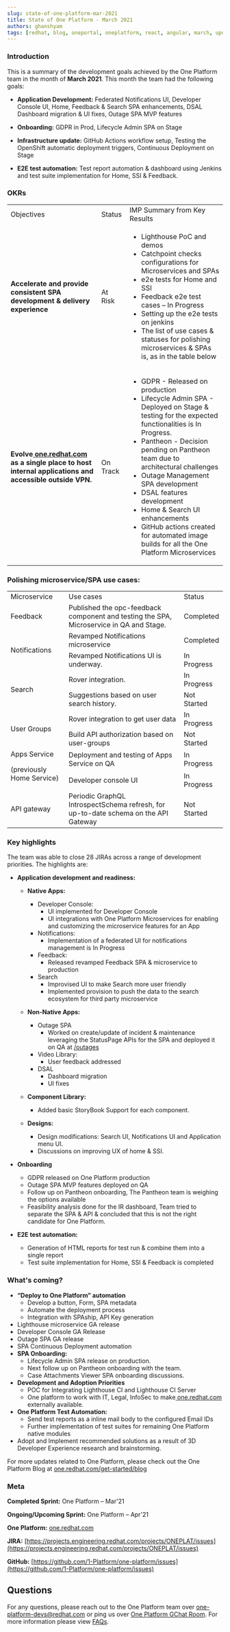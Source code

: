 ```yaml
---
slug: state-of-one-platform-mar-2021
title: State of One Platform - March 2021
authors: ghanshyam
tags: [redhat, blog, oneportal, oneplatform, react, angular, march, update]
---
```


### Introduction

This is a summary of the development goals achieved by the One Platform team in the month of **March 2021**. This month the team had the following goals:

<!--truncate-->

- **Application Development:** Federated Notifications UI, Developer Console UI, Home, Feedback & Search SPA enhancements, DSAL Dashboard migration & UI fixes, Outage SPA MVP features

- **Onboarding:** GDPR in Prod, Lifecycle Admin SPA on Stage

- **Infrastructure update:** GitHub Actions workflow setup, Testing the OpenShift automatic deployment triggers, Continuous Deployment on Stage

- **E2E test automation:** Test report automation & dashboard using Jenkins and test suite implementation for Home, SSI & Feedback.

### OKRs

<table>
  <tr>
   <td>Objectives
   </td>
   <td>Status
   </td>
   <td>IMP Summary from Key Results
   </td>
  </tr>
  <tr>
   <td><strong>Accelerate and provide consistent SPA development & delivery experience</strong>
   </td>
   <td>At Risk
   </td>
   <td>
<ul>

<li>Lighthouse PoC and demos</li>

<li>Catchpoint checks configurations for Microservices and SPAs</li>

<li>e2e tests for Home and SSI</li>

<li>Feedback e2e test cases – In Progress</li>

<li>Setting up the e2e tests on jenkins</li>

<li>The list of use cases & statuses for polishing microservices & SPAs is, as in the table below</li>
</ul>
   </td>
  </tr>
  <tr>
   <td><strong>Evolve<a href="http://one.redhat.com/"> one.redhat.com</a> as a single place to host internal applications and accessible outside VPN. </strong>
   </td>
   <td>On Track
   </td>
   <td>
<ul>

<li>GDPR - Released on production
</li>
<li>Lifecycle Admin SPA - Deployed on Stage & testing for the expected functionalities is In Progress.
</li>
<li>Pantheon - Decision pending on Pantheon team due to architectural challenges
</li>
<li>Outage Management SPA development
</li>
<li>DSAL features development
</li>
<li>Home & Search UI enhancements
</li>
<li>GitHub actions created for automated image builds for all the One Platform Microservices
</li>
</ul>
   </td>
  </tr>
</table>

### Polishing microservice/SPA use cases:

<table>
  <tr>
   <td>Microservice
   </td>
   <td>Use cases
   </td>
   <td>Status
   </td>
  </tr>
  <tr>
   <td>Feedback
   </td>
   <td>Published the opc-feedback component and testing the SPA, Microservice in QA and Stage.
   </td>
   <td>Completed
   </td>
  </tr>
  <tr>
   <td rowspan="2" >Notifications
   </td>
   <td>Revamped Notifications microservice
   </td>
   <td>Completed
   </td>
  </tr>
  <tr>
   <td>Revamped Notifications UI is underway.
   </td>
   <td>In Progress
   </td>
  </tr>
  <tr>
   <td rowspan="2" >Search
   </td>
   <td>Rover integration.
   </td>
   <td>In Progress
   </td>
  </tr>
  <tr>
   <td>Suggestions based on user search history.
   </td>
   <td>Not Started
   </td>
  </tr>
  <tr>
   <td rowspan="2" >User Groups
   </td>
   <td>Rover integration to get user data
   </td>
   <td>In Progress
   </td>
  </tr>
  <tr>
   <td>Build API authorization based on user-groups
   </td>
   <td>Not Started
   </td>
  </tr>
  <tr>
   <td rowspan="2" >Apps Service
    <p>
        (previously Home Service)
    </p>
   </td>
   <td>Deployment and testing of Apps Service on QA
   </td>
   <td>In Progress
   </td>
  </tr>
  <tr>
   <td>Developer console UI
   </td>
   <td>In Progress
   </td>
  </tr>
  <tr>
   <td>API gateway
   </td>
   <td>Periodic GraphQL IntrospectSchema refresh, for up-to-date schema on the API Gateway
   </td>
   <td>Not Started
   </td>
  </tr>
</table>

### Key highlights

The team was able to close 28 JIRAs across a range of development priorities. The highlights are:

- **Application development and readiness:**

  - **Native Apps:**

    - Developer Console:
      - UI implemented for Developer Console
      - UI integrations with One Platform Microservices for enabling and customizing the microservice features for an App
    - Notifications:
      - Implementation of a federated UI for notifications management is In Progress
    - Feedback:
      - Released revamped Feedback SPA & microservice to production
    - Search
      - Improvised UI to make Search more user friendly
      - Implemented provision to push the data to the search ecosystem for third party microservice

  - **Non-Native Apps:**

    - Outage SPA
      - Worked on create/update of incident & maintenance leveraging the StatusPage APIs for the SPA and deployed it on QA at [/outages](https://qa.one.redhat.com/outages/)
    - Video Library:
      - User feedback addressed
    - DSAL
      - Dashboard migration
      - UI fixes

  - **Component Library:**

    - Added basic StoryBook Support for each component.

  - **Designs:**

    - Design modifications: Search UI, Notifications UI and Application menu UI.
    - Discussions on improving UX of home & SSI.

- **Onboarding**
  - GDPR released on One Platform production
  - Outage SPA MVP features deployed on QA
  - Follow up on Pantheon onboarding, The Pantheon team is weighing the options available
  - Feasibility analysis done for the IR dashboard, Team tried to separate the SPA & API & concluded that this is not the right candidate for One Platform.
- **E2E test automation:**
  - Generation of HTML reports for test run & combine them into a single report
  - Test suite implementation for Home, SSI & Feedback is completed

### What's coming?

- **“Deploy to One Platform” automation**
  - Develop a button, Form, SPA metadata
  - Automate the deployment process
  - Integration with SPAship, API Key generation
- Lighthouse microservice GA release
- Developer Console GA Release
- Outage SPA GA release
- SPA Continuous Deployment automation
- **SPA Onboarding:**
  - Lifecycle Admin SPA release on production.
  - Next follow up on Pantheon onboarding with the team.
  - Case Attachments Viewer SPA onboarding discussions.
- **Development and Adoption Priorities**
  - POC for Integrating Lighthouse CI and Lighthouse CI Server
  - One platform to work with IT, Legal, InfoSec to make[ one.redhat.com](http://one.redhat.com/) externally available.
- **One Platform Test Automation:**
  - Send test reports as a inline mail body to the configured Email IDs
  - Further implementation of test suites for remaining One Platform native modules
- Adopt and Implement recommended solutions as a result of 3D Developer Experience research and brainstorming.

For more updates related to One Platform, please check out the One Platform Blog at [one.redhat.com/get-started/blog](https://one.redhat.com/get-started/blog/)

### Meta

**Completed Sprint:** One Platform – Mar'21

**Ongoing/Upcoming Sprint:** One Platform – Apr'21

**One Platform:** [one.redhat.com](https://one.redhat.com)

**JIRA:** [https://projects.engineering.redhat.com/projects/ONEPLAT/issues](https://projects.engineering.redhat.com/projects/ONEPLAT/issues)

**GitHub:** [https://github.com/1-Platform/one-platform/issues](https://github.com/1-Platform/one-platform/issues)

## Questions

For any questions, please reach out to the One Platform team over [one-platform-devs@redhat.com](mailto:one-platform-devs@redhat.com) or ping us over [One Platform GChat Room](https://chat.google.com/room/AAAAF4M7oZE).
For more information please view [FAQs](/docs/faqs).
